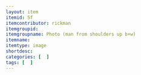```yaml
---
layout: item
itemid: 5f
itemcontributor: rickman
itemgroupid: 
itemgroupname: Photo (man from shoulders up b+w)
itemname: 
itemtype: image
shortdesc: 
categories: [  ]
tags: [  ]
---
```







